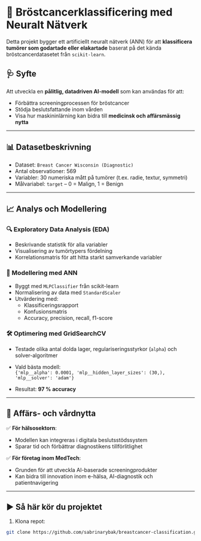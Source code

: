 # 🧠 Bröstcancerklassificering med Neuralt Nätverk

Detta projekt bygger ett artificiellt neuralt nätverk (ANN) för att **klassificera tumörer som godartade eller elakartade** baserat på det kända bröstcancerdatasetet från `scikit-learn`.

## 🩺 Syfte

Att utveckla en **pålitlig, datadriven AI-modell** som kan användas för att:
- Förbättra screeningprocessen för bröstcancer
- Stödja beslutsfattande inom vården
- Visa hur maskininlärning kan bidra till **medicinsk och affärsmässig nytta**

---

## 📊 Datasetbeskrivning

- Dataset: `Breast Cancer Wisconsin (Diagnostic)`
- Antal observationer: 569
- Variabler: 30 numeriska mått på tumörer (t.ex. radie, textur, symmetri)
- Målvariabel: `target` – 0 = Malign, 1 = Benign

---

## 📈 Analys och Modellering

### 🔍 Exploratory Data Analysis (EDA)
- Beskrivande statistik för alla variabler
- Visualisering av tumörtypers fördelning
- Korrelationsmatris för att hitta starkt samverkande variabler

### 🧠 Modellering med ANN
- Byggt med `MLPClassifier` från scikit-learn
- Normalisering av data med `StandardScaler`
- Utvärdering med:
  - Klassificeringsrapport
  - Konfusionsmatris
  - Accuracy, precision, recall, f1-score

### 🛠️ Optimering med GridSearchCV
- Testade olika antal dolda lager, regulariseringsstyrkor (`alpha`) och solver-algoritmer
- Vald bästa modell:  
  `{'mlp__alpha': 0.0001, 'mlp__hidden_layer_sizes': (30,), 'mlp__solver': 'adam'}`

- Resultat: **97 % accuracy**

---

## 💼 Affärs- och vårdnytta

✅ **För hälsosektorn**:
- Modellen kan integreras i digitala beslutsstödssystem
- Sparar tid och förbättrar diagnostikens tillförlitlighet

✅ **För företag inom MedTech**:
- Grunden för att utveckla AI-baserade screeningprodukter
- Kan bidra till innovation inom e-hälsa, AI-diagnostik och patientnavigering

---

## ▶️ Så här kör du projektet

1. Klona repot:
```bash
git clone https://github.com/sabrinarybak/breastcancer-classification.git
